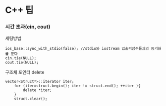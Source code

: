 # C++ 팁

### 시간 초과(cin, cout)

세팅방법

```
ios_base::sync_with_stdio(false); //stdio와 iostream 입출력함수들과의 동기화를 푼다
cin.tie(NULL);
cout.tie(NULL); 
```

구조체 포인터 delete

```
vector<Struct*>::iterator iter;
    for (iter=struct.begin(); iter != struct.end(); ++iter ){
        delete *iter;
    }
    struct.clear();
```
